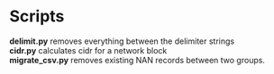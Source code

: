 # Scripts
 
__delimit.py__  removes everything between the delimiter strings <br/>
__cidr.py__ calculates cidr for a network block <br/>
__migrate_csv.py__ removes existing NAN records between two groups.


